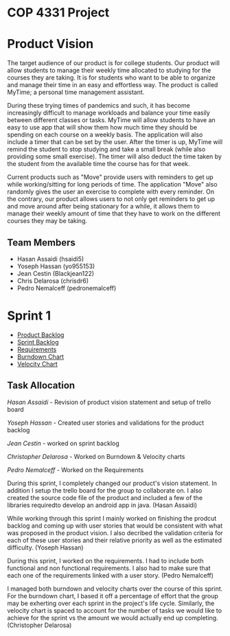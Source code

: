 # COP 4331 Project
# Product Vision

The target audience of our product is for college students. Our product will allow students to manage their weekly time allocated to studying for the courses they are taking. It is for students who want to be able to organize and manage their time in an easy and effortless way. The product is called MyTime; a personal time management assistant.

During these trying times of pandemics and such, it has become increasingly difficult to manage workloads and balance your time easily between different classes or tasks. MyTime will allow students to have an easy to use app that will show them how much time they should be spending on each course on a weekly basis. The application will also include a timer that can be set by the user. After the timer is up, MyTime will remind the student to stop studying and take a small break (while also providing some small exercise). The timer will also deduct the time taken by the student from the available time the course has for that week.

Current products such as "Move" provide users with reminders to get up while working/sitting for long periods of time. The application "Move" also randomly gives the user an exercise to complete with every reminder. On the contrary, our product allows users to not only get reminders to get up and move around after being stationary for a while, it allows them to manage their weekly amount of time that they have to work on the different courses they may be taking.


## Team Members
- Hasan Assaidi (hsaidi5)
- Yoseph Hassan (yo955153)
- Jean Cestin (Blackjean122)
- Chris Delarosa (chrisdr6)
- Pedro Nemalceff (pedronemalceff)

# Sprint 1

- [Product Backlog](https://trello.com/b/KJKknr6O/project-task-board)
- [Sprint Backlog](https://trello.com/b/KJKknr6O/project-task-board)
- [Requirements](https://github.com/hsaidi5/POOSD-Project/blob/master/artifacts/requirements.md)
- [Burndown Chart](https://docs.google.com/spreadsheets/d/12tdoDcIdkjIooK6anzd5tF59lHYUTzUjkSDbxJay16k/edit?usp=sharing)
- [Velocity Chart](https://docs.google.com/spreadsheets/d/12s2MgZycmOZ50Mo1SNa9Wc9LwtmNB-iMbmJFyHv1GJs/edit?usp=sharing)

## Task Allocation

_Hasan Assaidi_ - Revision of product vision statement and setup of trello board

_Yoseph Hassan_ - Created user stories and validations for the product backlog

_Jean Cestin_ - worked on sprint backlog 

_Christopher Delarosa_ - Worked on Burndown & Velocity charts

_Pedro Nemalceff_ - Worked on the Requirements

During this sprint, I completely changed our product's vision statement. In addition I setup the trello board for the group to collaborate on. I also created the source code file of the product and included a few of the libraries requiredto develop an android app in java. (Hasan Assaidi)

While working through this sprint I mainly worked on finishing the prodcut backlog and coming up with user stories that would be consistent with what was proposed in the product vision. I also decribed the validation criteria for each of these user stories and their relative priority as well as the estimated difficulty. (Yoseph Hassan)

During this sprint, I worked on the requirements. I had to include both functional and non functional requirements. I also had to make sure that each one of the requirements linked with a user story. (Pedro Nemalceff)

I managed both burndown and velocity charts over the course of this sprint. For the burndown chart, I based it off a percentage of effort that the group may be exherting over each sprint in the project's life cycle. Similarly, the velocity chart is spaced to account for the number of tasks we would like to achieve for the sprint vs the amount we would actually end up completing. (Christopher Delarosa)
